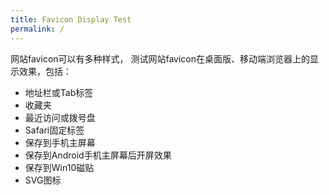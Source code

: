 ```yaml
---
title: Favicon Display Test
permalink: /
---
```


网站favicon可以有多种样式，
测试网站favicon在桌面版、移动端浏览器上的显示效果，包括：
- 地址栏或Tab标签
- 收藏夹
- 最近访问或拨号盘
- Safari固定标签
- 保存到手机主屏幕
- 保存到Android手机主屏幕后开屏效果
- 保存到Win10磁贴
- SVG图标
